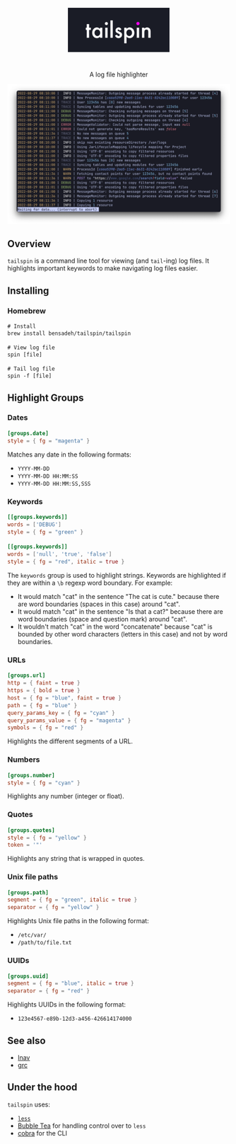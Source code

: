 <p align="center">
  <img src="assets/tailspin.png" width="230"/>
</p>

# 

<p align="center">
A log file highlighter
</p>

<p align="center">
  <img src="assets/example.png" width="700"/>
</p>

## Overview

`tailspin` is a command line tool for viewing (and `tail`-ing) log files. It highlights important keywords to make
navigating log files easier.

## Installing

### Homebrew

```console
# Install
brew install bensadeh/tailspin/tailspin

# View log file
spin [file]

# Tail log file
spin -f [file]
```
## Highlight Groups

### Dates
```toml
[groups.date]
style = { fg = "magenta" }
```

Matches any date in the following formats:
- `YYYY-MM-DD`
- `YYYY-MM-DD HH:MM:SS`
- `YYYY-MM-DD HH:MM:SS,SSS`


### Keywords
```toml
[[groups.keywords]]
words = ['DEBUG']
style = { fg = "green" }

[[groups.keywords]]
words = ['null', 'true', 'false']
style = { fg = "red", italic = true }
```
The `keywords` group is used to highlight strings. Keywords are highlighted if they are within a `\b` regexp word 
boundary. For example: 

- It would match "cat" in the sentence "The cat is cute." because there are word boundaries 
(spaces in this case) around "cat".
- It would match "cat" in the sentence "Is that a cat?" because there are word boundaries
(space and question mark) around "cat".
- It wouldn't match "cat" in the word "concatenate" because "cat" is bounded by other word 
characters (letters in this case) and not by word boundaries.


### URLs
```toml
[groups.url]
http = { faint = true }
https = { bold = true }
host = { fg = "blue", faint = true }
path = { fg = "blue" }
query_params_key = { fg = "cyan" }
query_params_value = { fg = "magenta" }
symbols = { fg = "red" }
```

Highlights the different segments of a URL.


### Numbers
```toml
[groups.number]
style = { fg = "cyan" }
```
Highlights any number (integer or float).

### Quotes
```toml
[groups.quotes]
style = { fg = "yellow" }
token = '"'
```

Highlights any string that is wrapped in quotes.


### Unix file paths
```toml
[groups.path]
segment = { fg = "green", italic = true }
separator = { fg = "yellow" }
```

Highlights Unix file paths in the following format:
- `/etc/var/`
- `/path/to/file.txt`

### UUIDs
```toml
[groups.uuid]
segment = { fg = "blue", italic = true }
separator = { fg = "red" }
```
Highlights UUIDs in the following format:
- `123e4567-e89b-12d3-a456-426614174000`

## See also

* [lnav](https://github.com/tstack/lnav)
* [grc](https://github.com/garabik/grc)

## Under the hood

`tailspin` uses:

* [`less`](http://greenwoodsoftware.com/less/)
* [Bubble Tea](https://github.com/charmbracelet/bubbletea) for handling control over to `less`
* [cobra](https://github.com/spf13/cobra) for the CLI
